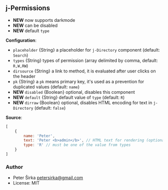 ## j-Permissions

- __NEW__ now supports darkmode
- __NEW__ can be disabled
- __NEW__ default `type`

__Configuration__:

- `placeholder` {String} a placeholder for `j-Directory` component (default: `Search`)
- `types` {String} types of permission (array delimited by comma, default: `R,W,RW`)
- `dirsource` {String} a link to method, it is evaluated after user clicks on the header
- `pk` {String} a `pk` means primary key, it's used as a prevention for duplicated values (default: `name`)
- __NEW__ `disabled` {Boolean} optional, disables this component
- __NEW__ `default` {String} default value of `type` (default: `R`)
- __NEW__ `dirraw` {Boolean} optional, disables HTML encoding for text in `j-Directory` (default: `false`)

__Source__:

```javascript
[
	{
		name: 'Peter',
		text: 'Peter <b>admin</b>', // HTML text for rendering (optional)
		type: 'R' // must be one of the value from types
	}
]
```

### Author

- Peter Širka <petersirka@gmail.com>
- License: MIT

